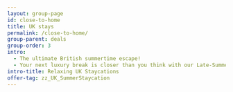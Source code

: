 ```yaml
---
layout: group-page
id: close-to-home
title: UK stays
permalink: /close-to-home/
group-parent: deals
group-order: 3
intro:
  - The ultimate British summertime escape!
  - Your next luxury break is closer than you think with our Late-Summer Sale on stunning UK staycations! Head to the calming Cornish coast, make your way to the Lake District for unparalleled natural beauty or book a relaxing break in The Cotswolds. North, South, East and West - our UK staycation deals are the best you'll find!
intro-title: Relaxing UK Staycations
offer-tag: zz_UK_SummerStaycation
---
```


